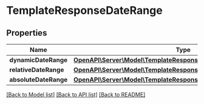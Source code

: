# TemplateResponseDateRange

## Properties
Name | Type | Description | Notes
------------ | ------------- | ------------- | -------------
**dynamicDateRange** | [**OpenAPI\Server\Model\TemplateResponseDateRangeDynamicDateRange**](TemplateResponseDateRangeDynamicDateRange.md) |  | [optional] 
**relativeDateRange** | [**OpenAPI\Server\Model\TemplateResponseDateRangeRelativeDateRange**](TemplateResponseDateRangeRelativeDateRange.md) |  | [optional] 
**absoluteDateRange** | [**OpenAPI\Server\Model\TemplateResponseDateRangeAbsoluteDateRange**](TemplateResponseDateRangeAbsoluteDateRange.md) |  | [optional] 

[[Back to Model list]](../README.md#documentation-for-models) [[Back to API list]](../README.md#documentation-for-api-endpoints) [[Back to README]](../README.md)


